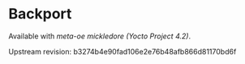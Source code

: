 # Backport

Available with *meta-oe mickledore (Yocto Project 4.2)*.

Upstream revision: b3274b4e90fad106e2e76b48afb866d81170bd6f

